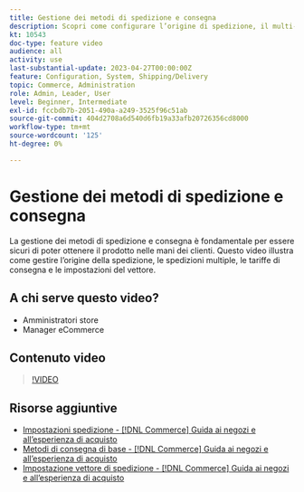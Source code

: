 ```yaml
---
title: Gestione dei metodi di spedizione e consegna
description: Scopri come configurare l’origine di spedizione, il multi-shipping, la tariffa di consegna e le impostazioni del vettore per il tuo Negozio Commerce.
kt: 10543
doc-type: feature video
audience: all
activity: use
last-substantial-update: 2023-04-27T00:00:00Z
feature: Configuration, System, Shipping/Delivery
topic: Commerce, Administration
role: Admin, Leader, User
level: Beginner, Intermediate
exl-id: fccbdb7b-2051-490a-a249-3525f96c51ab
source-git-commit: 404d2708a6d540d6fb19a33afb20726356cd8000
workflow-type: tm+mt
source-wordcount: '125'
ht-degree: 0%

---
```


# Gestione dei metodi di spedizione e consegna

La gestione dei metodi di spedizione e consegna è fondamentale per essere sicuri di poter ottenere il prodotto nelle mani dei clienti. Questo video illustra come gestire l’origine della spedizione, le spedizioni multiple, le tariffe di consegna e le impostazioni del vettore.

## A chi serve questo video?

- Amministratori store
- Manager eCommerce

## Contenuto video

>[!VIDEO](https://video.tv.adobe.com/v/343658?quality=12&learn=on)

## Risorse aggiuntive

- [Impostazioni spedizione - [!DNL Commerce] Guida ai negozi e all’esperienza di acquisto](https://experienceleague.adobe.com/docs/commerce-admin/stores-sales/delivery/shipping-settings.html)
- [Metodi di consegna di base - [!DNL Commerce] Guida ai negozi e all’esperienza di acquisto](https://experienceleague.adobe.com/docs/commerce-admin/stores-sales/delivery/delivery.html#basic-delivery-methods)
- [Impostazione vettore di spedizione - [!DNL Commerce] Guida ai negozi e all’esperienza di acquisto](https://experienceleague.adobe.com/docs/commerce-admin/stores-sales/delivery/shipping-carriers/carriers.html)
